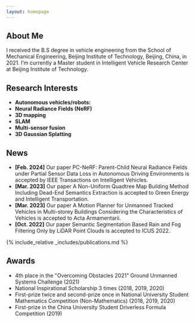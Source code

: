 ```yaml
---
layout: homepage
---
```


## About Me

I received the B.S degree in vehicle engineering from the School of Mechanical Engineering, Beijing Institute of Technology, Beijing, China, in 2021. I’m currently a Master student in Intelligent Vehicle Research Center at Beijing Institute of Technology. 

## Research Interests

- **Autonomous vehicles/robots:** 
- **Neural Radiance Fields (NeRF)**
- **3D mapping**
- **SLAM**
- **Multi-sensor fusion**
- **3D Gaussian Splatting**

## News

- **[Feb. 2024]** Our paper PC-NeRF: Parent-Child Neural Radiance Fields under Partial Sensor Data Loss in Autonomous Driving Environments is accepted by IEEE Transactions on Intelligent Vehicles.
- **[Mar. 2023]** Our paper A Non-Uniform Quadtree Map Building Method Including Dead-End Semantics Extraction is accepted to Green Energy and Intelligent Transportation.
- **[Mar. 2023]** Our paper A Motion Planner for Unmanned Tracked Vehicles in Multi-storey Buildings Considering the Characteristics of Vehicles is accepted to Acta Armamentarii.
- **[Oct. 2022]** Our paper Semantic Segmentation Based Rain and Fog Filtering Only by LiDAR Point Clouds is accepted to ICUS 2022.

{% include_relative _includes/publications.md %}

<!-- {% include_relative _includes/services.md %} -->

## Awards

- 4th place in the "Overcoming Obstacles 2021" Ground Unmanned Systems Challenge (2021)
- National Inspirational Scholarship 3 times (2018, 2019, 2020)
- First-prize twice and second-prize once in National University Student Mathematics Competition (Non-Mathematics) (2018, 2019, 2020)
- First-prize in the China University Student Driverless Formula Competition (2019)

